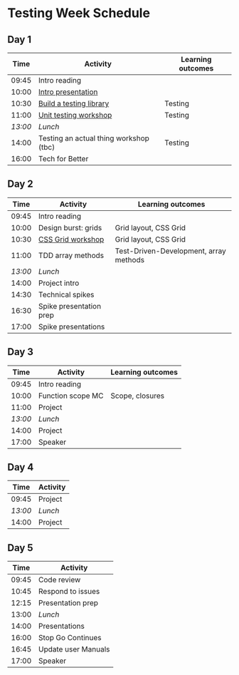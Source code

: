 # Testing Week Schedule

## Day 1

| Time    | Activity                               | Learning outcomes |
| ------- | -------------------------------------- | ----------------- |
| 09:45   | Intro reading                          |                   |
| 10:00   | [Intro presentation][testing-intro]    |                   |
| 10:30   | [Build a testing library][testing-lib] | Testing           |
| 11:00   | [Unit testing workshop][unit-testing]  | Testing           |
| _13:00_ | _Lunch_                                |                   |
| 14:00   | Testing an actual thing workshop (tbc) | Testing           |
| 16:00   | Tech for Better                        |                   |

[testing-intro]: https://hackmd.io/@oli/Sy7cA4TXI
[testing-lib]: https://github.com/oliverjam/learn-testing/
[unit-testing]: https://github.com/oliverjam/learn-unit-testing

## Day 2

| Time    | Activity                        | Learning outcomes                      |
| ------- | ------------------------------- | -------------------------------------- |
| 09:45   | Intro reading                   |                                        |
| 10:00   | Design burst: grids             | Grid layout, CSS Grid                  |
| 10:30   | [CSS Grid workshop][db-grid-ws] | Grid layout, CSS Grid                  |
| 11:00   | TDD array methods               | Test-Driven-Development, array methods |
| _13:00_ | _Lunch_                         |                                        |
| 14:00   | Project intro                   |                                        |
| 14:30   | Technical spikes                |                                        |
| 16:30   | Spike presentation prep         |                                        |
| 17:00   | Spike presentations             |                                        |

[db-grid-ws]: https://github.com/bobbysebolao/learn-css-grid

## Day 3

| Time    | Activity          | Learning outcomes |
| ------- | ----------------- | ----------------- |
| 09:45   | Intro reading     |                   |
| 10:00   | Function scope MC | Scope, closures   |
| 11:00   | Project           |                   |
| _13:00_ | _Lunch_           |                   |
| 14:00   | Project           |                   |
| 17:00   | Speaker           |                   |

## Day 4

| Time    | Activity |
| ------- | -------- |
| 09:45   | Project  |
| _13:00_ | _Lunch_  |
| 14:00   | Project  |

## Day 5

| Time  | Activity            |
| ----- | ------------------- |
| 09:45 | Code review         |
| 10:45 | Respond to issues   |
| 12:15 | Presentation prep   |
| 13:00 | _Lunch_             |
| 14:00 | Presentations       |
| 16:00 | Stop Go Continues   |
| 16:45 | Update user Manuals |
| 17:00 | Speaker             |
